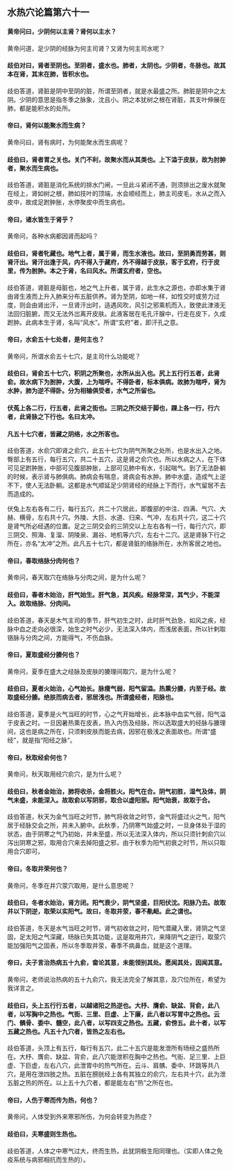 ## 水热穴论篇第六十一

#### 黄帝问曰，少阴何以主肾？肾何以主水？

黄帝问道，足少阴的经脉为何主司肾？又肾为何主司水呢？

#### 歧伯对曰，肾者至阴也。至阴者，盛水也。肺者，太阴也。少阴者，冬脉也。故其本在肾，其末在肺，皆积水也。

歧伯答道，肾脏是阴中至阴的脏，所谓至阴者，就是水最盛之所。肺脏是阴中之太阴。少阴的意思是指冬季之脉象，沈且小。阴之本犹树之根在肾脏，其支叶伸展在肺，都是能积水的处所。

#### 帝曰，肾何以能聚水而生病？

黄帝问曰，肾有病时，为何能聚水而生病呢？

#### 歧伯曰，肾者胃之关也。关门不利，故聚水而从其类也。上下溢于皮肤，故为肘肿者，聚水而生病也。

歧伯答道，肾脏是消化系统的排水门闸，一旦此斗紧闭不通，则须排出之废水就聚在经上，肾如树之根，肺如技叶的顶端，水会顺经而上，肺主司皮毛，水从之而入皮中，故成足跗肿胀，水停聚皮中而生病也。

#### 帝曰，诸水皆生于肾乎？

黄帝问，各种水病都因肾而起吗？

#### 歧伯曰，肾者牝藏也。地气上者，属于肾，而生水液也。故曰，至阴勇而劳甚，则肾汗出。肾汗出逢于风，内不得入于藏府，外不得越于皮肤，客于玄府，行于皮里，传为胕肿。本之于肾，名曰风水。所谓玄府者，空也。

歧伯答道，肾脏是母脏也，地之气上升者，属于肾，此生水之源也，亦即水集于肾由肾生液而上升入肺来分布五脏供养。肾为至阴，如地一样，如性交时或劳力过度，则会由肾出汗，ー旦肾汗出时，适遇风吹，风引之邪乘机而入，致使此津液无法回归脏腑，而又无法外岀离开皮肤。此液客居在毛孔汗腺中，行走在皮下，久成跗肿。此病本生于肾，名叫“风水”。所谓“玄府”者，即汗孔之意。

#### 帝曰，水俞五十七处者，是何主也？

黄帝问，所谓水俞五十七穴，是主司什么功能呢？

#### 歧伯曰，肾俞五十七穴，积阴之所聚也，水所从出入也。尻上五行行五者，此肾俞。故水病下为胕肿，大腹，上为喘呼。不得卧者，标本俱病。故肺为喘呼，肾为水肿，肺为逆不得卧。分为相输俱受者，水气之所留也。

#### 伏菟上各二行，行五者，此肾之街也。三阴之所交结于脚也，踝上各一行，行六者，此肾脉之下行也。名曰太冲。

#### 凡五十七穴者，皆藏之阴络，水之所客也。

歧伯答道，水俞穴即肾之俞穴，此五十七穴为阴气所聚之处所，也是水出入之地。臀部上有五行，每行五穴，共二十五穴，这是肾之俞穴也。所以水病之人，在下体可见足跗肿胀，中部可见腹部肿胀，上部可见肺中有水，引起喘气。到了无法卧躺的时候，表示肾与肺俱病。肺病会有喘息，肾病会有水肿。肺中水盛，造成气上逆不下，使人无法卧躺。这都是水气顺延足少阴肾经的经脉上下而行，水气留居不去而造成的。

伏兔上左右各有二行，每行五穴，共二十穴居此，即腹部的中注、四满、气穴、大赫、横骨，左右共十穴。外陵、大巨、水道、归来、气冲，左右共十穴，这二十穴是肾气所必经遇的位置。足之三阴交会的三阴交以上左右各有一行，每行六穴，即三阴交、照海、复溜、阴陵泉、漏谷、地机等六穴，左右十二穴。这是肾脉下行之所在，亦名“太冲”之所。此凡五十七穴，都是肾脏的络脉所在，水所客居之地也。

#### 帝曰，春取络脉分肉何也？

黄帝问，春天取穴在络脉与分肉之间，是为什么呢？

#### 歧伯曰，春者木始治，肝气始生。肝气急，其风疾。经脉常深，其气少，不能深入。故取络脉、分肉间。

歧伯答道，春天是木气主司的季节，肝气初生之时，此时肝气劲急，如风之疾，经脉中血之走向必很深，始生之时气必少，无法深入体内，而浅居表面，所以针剌取铬脉与分肉之间，方能得气，不伤血脉。

#### 帝曰，夏取盛经分腠何也？

黄帝问，夏季在盛大之经脉及皮肤的腠理间取穴，是为什么呢？

#### 歧伯曰，夏者火始治，心气始长。脉痩气弱，阳气留溢。热熏分腠，内至于经。故取盛经分腠。绝肤而病去者，邪居浅也。所谓盛经者，阳脉也。

歧伯答道，夏季是火气当旺的时节，心之气开始增长，此本脉中血实气弱，阳气溢于皮表之时。一旦因暑热熏在皮表，热入内伤及经脉，所以选取盛大的经脉与腠理间，这也是病之所在，只须剌皮肤而能去病，因邪在极浅之表面故也。所谓“盛经”，就是指“阳经之脉”。

#### 帝曰，秋取经俞何也？

黄帝问，秋天取用经穴俞穴，是为什么呢？

#### 歧伯曰，秋者金始治，肺将收杀，金将胜火。阳气在合。阴气初胜，湿气及体，阴气未盛，未能深入。故取俞以写阴邪，取合以虚阳邪。阳气始衰，故取于合。

歧伯答道，秋天为金气当旺之时节，肺气将收敛之时节，金气将盛过火之气，阳气居于经脉交会之所，并未入腑中。此秋季，乃阴寒气始盛之时，一旦身体处于湿的状态，由于阴寒之气乃初始，并未至盛，所以无法深入体内，所以只须针刺俞穴以泻出阴寒之邪，取用合穴来去掉阳盛之邪，由于秋季为阳气初衰之时节，所以只取用合穴即可。

#### 帝曰，冬取井荣何也？

黄帝问，冬季在井穴荥穴取用，是什么意思呢？

#### 歧伯曰，冬者水始治，肾方闭。阳气衰少，阴气坚盛，巨阳伏沈。阳脉乃去。故取井以下阴逆，取荣以实阳气。故曰，冬取井荥，春不鼽衄。此之谓也。

歧伯答道，冬天是水气当旺之时节，肾气初收敛之时，阳气潜藏入里，肾阴之气坚固，足太阳之气深藏，旸脉已失其功能，这是取用井穴，来降阴气之逆行，取荥穴能加强阳气之固表，所以冬季取井荥，春季不病鼻血，就是这个道理。

#### 帝曰，夫子言治热病五十九俞，畲论其意，未能领别其处。愿闻其处，因闻其意。

黄帝问，老师说治热病的五十九俞穴，我无法完全了解其意，及穴位所在，希望为我详言之。

#### 歧伯曰，头上五行行五者，以越诸阳之热逆也。大杼、膺俞、缺盆、背俞，此八者，以写胸中之热也。气街、三里、巨虚、上下廉，此八者以写胃中之热也。云门、髃骨、委中、髓空，此八者，以写四支之热也。五藏，俞傍五。此十者，以写五藏之热也。凡五十九穴者，皆热之左右也。

歧伯答道，头顶上有五行，每行有五穴，此二十五穴是能发泄所有旸经之盛热所在。大杼、膺俞、缺盆、背俞，此八穴能泄积在胸中之热也。气街、足三里、上巨虚、下巨虚，左右八穴，此泄胃中的热气所在。云斗、肩髃、委中、环跳等共八穴，是用在泄四肢之热。五脏在膀胱经上各有其独立的俞穴，左右共十穴，此为泄五脏之热的所在。以上五十九穴者，都是能左右“热”之所在也。

#### 帝曰，人伤于寒而传为热，何也？

黄帝问，人体受到外来寒邪所伤，为何会转变为热症？

#### 歧伯曰，夫寒盛则生热也。

歧伯答道，人体之中寒气过大，终而生热，此犹阴极生阳同理也。（实即人体之免疫系统与病邪相抗而生热的）。